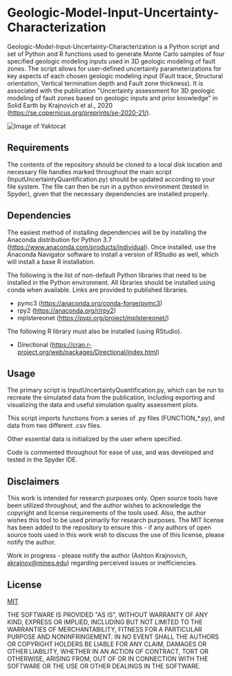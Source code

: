 # Geologic-Model-Input-Uncertainty-Characterization

Geologic-Model-Input-Uncertainty-Characterization is a Python script and set of Python and R functions used to generate Monte Carlo samples of four specified geologic modeling inputs used in 3D geologic modeling of fault zones. The script allows for user-defined uncertainty parameterizations for key aspects of each chosen geologic modeling input (Fault trace, Structural orientation, Vertical termination depth and Fault zone thickness). It is associated with the publication "Uncertainty assessment for 3D geologic modeling of fault zones based on geologic inputs and prior knowledge" in Solid Earth by Krajnovich et al., 2020 (https://se.copernicus.org/preprints/se-2020-21/).

![Image of Yaktocat](https://github.com/ajkran2/Geologic-Model-Input-Uncertainty-Characterization/blob/master/fig07.png)

## Requirements

The contents of the repository should be cloned to a local disk location and necessary file handles marked throughout the main script (InputUncertaintyQuantification.py) should be updated according to your file system. The file can then be run in a python environment (tested in Spyder), given that the necessary dependencies are installed properly. 

## Dependencies

The easiest method of installing dependencies will be by installing the Anaconda distribution for Python 3.7 (https://www.anaconda.com/products/individual). Once installed, use the Anaconda Navigator software to install a version of RStudio as well, which will install a base R installation. 

The following is the list of non-default Python libraries that need to be installed in the Python environment. All libraries should be installed using conda when available. Links are provided to published libraries. 
- pymc3 (https://anaconda.org/conda-forge/pymc3)
- rpy2 (https://anaconda.org/r/rpy2)
- mplstereonet (https://pypi.org/project/mplstereonet/)

The following R library must also be installed (using RStudio).
- Directional (https://cran.r-project.org/web/packages/Directional/index.html)

## Usage

The primary script is InputUncertaintyQuantification.py, which can be run to recreate the simulated data from the publication, including exporting and visualizing the data and useful simulation quality assessment plots.

This script imports functions from a series of .py files (FUNCTION_*.py), and data from two different .csv files.

Other essential data is initialized by the user where specified.

Code is commented throughout for ease of use, and was developed and tested in the Spyder IDE.

## Disclaimers
This work is intended for research purposes only. Open source tools have been utilized throughout, and the author wishes to acknowledge the copyright and license requirements of the tools used. Also, the author wishes this tool to be used primarily for research purposes. The MIT license has been added to the repository to ensure this - if any authors of open source tools used in this work wish to discuss the use of this license, please notify the author.

Work in progress - please notify the author (Ashton Krajnovich, akrajnov@mines.edu) regarding perceived issues or inefficiencies.

## License
[MIT](https://choosealicense.com/licenses/mit/)

THE SOFTWARE IS PROVIDED "AS IS", WITHOUT WARRANTY OF ANY KIND, EXPRESS OR IMPLIED, INCLUDING BUT NOT LIMITED TO THE WARRANTIES OF MERCHANTABILITY, FITNESS FOR A PARTICULAR PURPOSE AND NONINFRINGEMENT. IN NO EVENT SHALL THE AUTHORS OR COPYRIGHT HOLDERS BE LIABLE FOR ANY CLAIM, DAMAGES OR OTHER LIABILITY, WHETHER IN AN ACTION OF CONTRACT, TORT OR OTHERWISE, ARISING FROM, OUT OF OR IN CONNECTION WITH THE SOFTWARE OR THE USE OR OTHER DEALINGS IN THE SOFTWARE.
